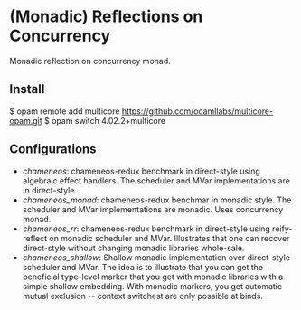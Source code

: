 # (Monadic) Reflections on Concurrency

Monadic reflection on concurrency monad.

## Install

$ opam remote add multicore https://github.com/ocamllabs/multicore-opam.git
$ opam switch 4.02.2+multicore

## Configurations

- *chameneos*: chameneos-redux benchmark in direct-style using algebraic effect
  handlers. The scheduler and MVar implementations are in direct-style.
- *chameneos_monad*: chameneos-redux benchmar in monadic style. The scheduler
  and MVar implementations are monadic. Uses concurrency monad.
- *chameneos_rr*: chameneos-redux benchmark in direct-style using reify-reflect
  on monadic scheduler and MVar. Illustrates that one can recover direct-style
  without changing monadic libraries whole-sale.
- *chameneos_shallow*: Shallow monadic implementation over direct-style
  scheduler and MVar. The idea is to illustrate that you can get the beneficial
  type-level marker that you get with monadic libraries with a simple shallow
  embedding. With monadic markers, you get automatic mutual exclusion -- context
  switchest are only possible at binds.
